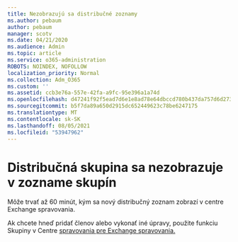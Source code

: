 ```yaml
---
title: Nezobrazujú sa distribučné zoznamy
ms.author: pebaum
author: pebaum
manager: scotv
ms.date: 04/21/2020
ms.audience: Admin
ms.topic: article
ms.service: o365-administration
ROBOTS: NOINDEX, NOFOLLOW
localization_priority: Normal
ms.collection: Adm_O365
ms.custom: ''
ms.assetid: ccb3e76a-557e-42fa-a9fc-95e396a1a74d
ms.openlocfilehash: d47241f92f5ead7d6e1e8ad78e64dbccd780b437da757d6d273778fcc5372378
ms.sourcegitcommit: b5f7da89a650d2915dc652449623c78be6247175
ms.translationtype: MT
ms.contentlocale: sk-SK
ms.lasthandoff: 08/05/2021
ms.locfileid: "53947962"
---
```

# <a name="distribution-group-not-showing-in-groups-list"></a>Distribučná skupina sa nezobrazuje v zozname skupín

Môže trvať až 60 minút, kým sa nový distribučný zoznam zobrazí v centre Exchange spravovania.
  
Ak chcete hneď pridať členov alebo vykonať iné úpravy, použite funkciu Skupiny v Centre [spravovania pre Exchange spravovania.](https://outlook.office365.com/ecp/?rfr=Admin_o365&amp;exsvurl=1&amp;mkt=en-US.aspx)
  

